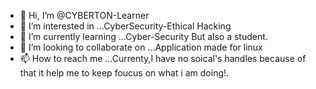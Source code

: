 - 👋 Hi, I’m @CYBERTON-Learner
- 👀 I’m interested in ...CyberSecurity-Ethical Hacking 
- 🌱 I’m currently learning ...Cyber-Security But also a student.
- 💞️ I’m looking to collaborate on ...Application made for linux 
- 📫 How to reach me ...Currenty,I have no soical's handles because of that it help me to keep foucus on what i am doing!.

<!---
CYBERTON-Learner/CYBERTON-Learner is a ✨ special ✨ repository because its `README.md` (this file) appears on your GitHub profile.
You can click the Preview link to take a look at your changes.
--->
